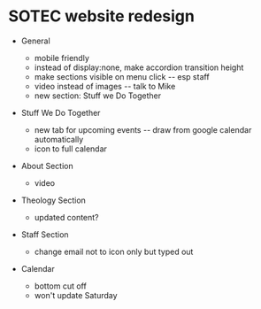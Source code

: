 SOTEC website redesign
=======================

- General
  * mobile friendly
  * instead of display:none, make accordion transition height
  * make sections visible on menu click -- esp staff
  * video instead of images -- talk to Mike
  * new section: Stuff we Do Together

- Stuff We Do Together
  * new tab for upcoming events -- draw from google calendar automatically
  * icon to full calendar
  
- About Section
  * video

- Theology Section
  * updated content?

- Staff Section
  * change email not to icon only but typed out

- Calendar
  * bottom cut off
  * won't update Saturday
